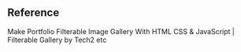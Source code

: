 ## Reference

Make Portfolio Filterable Image Gallery With HTML CSS & JavaScript | Filterable Gallery
 by Tech2 etc
